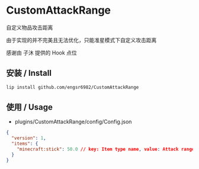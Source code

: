 # CustomAttackRange

自定义物品攻击距离

由于实现的并不完美且无法优化，只能准星模式下自定义攻击距离

​感谢由 子沐 提供的 Hook 点位

## 安装 / Install

```bash
lip install github.com/engsr6982/CustomAttackRange
```

## 使用 / Usage

- plugins/CustomAttackRange/config/Config.json

```json
{
  "version": 1,
  "items": {
    "minecraft:stick": 50.0 // key: Item type name, value: Attack range
  }
}
```
